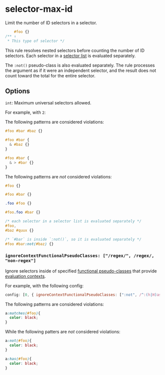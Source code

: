 # selector-max-id

Limit the number of ID selectors in a selector.

<!-- prettier-ignore -->
```css
    #foo {}
/** ↑
 * This type of selector */
```

This rule resolves nested selectors before counting the number of ID selectors. Each selector in a [selector list](https://www.w3.org/TR/selectors4/#selector-list) is evaluated separately.

The `:not()` pseudo-class is also evaluated separately. The rule processes the argument as if it were an independent selector, and the result does not count toward the total for the entire selector.

## Options

`int`: Maximum universal selectors allowed.

For example, with `2`:

The following patterns are considered violations:

<!-- prettier-ignore -->
```css
#foo #bar #baz {}
```

<!-- prettier-ignore -->
```css
#foo #bar {
  & #baz {}
}
```

<!-- prettier-ignore -->
```css
#foo #bar {
  & > #bar {}
}
```

The following patterns are _not_ considered violations:

<!-- prettier-ignore -->
```css
#foo {}
```

<!-- prettier-ignore -->
```css
#foo #bar {}
```

<!-- prettier-ignore -->
```css
.foo #foo {}
```

<!-- prettier-ignore -->
```css
#foo.foo #bar {}
```

<!-- prettier-ignore -->
```css
/* each selector in a selector list is evaluated separately */
#foo,
#baz #quux {}
```

<!-- prettier-ignore -->
```css
/* `#bar` is inside `:not()`, so it is evaluated separately */
#foo #bar:not(#baz) {}
```

### `ignoreContextFunctionalPseudoClasses: ["/regex/", /regex/, "non-regex"]`

Ignore selectors inside of specified [functional pseudo-classes](https://drafts.csswg.org/selectors-4/#pseudo-classes) that provide [evaluation contexts](https://drafts.csswg.org/selectors-4/#specificity-rules).

For example, with the following config:

```js
config: [0, { ignoreContextFunctionalPseudoClasses: [":not", /^:(h|H)as$/] }];
```

The following patterns are considered violations:

<!-- prettier-ignore -->
```css
a:matches(#foo){
  color: black;
}
```

While the following patters are _not_ considered violations:

<!-- prettier-ignore -->
```css
a:not(#foo){
  color: black;
}
```

<!-- prettier-ignore -->
```css
a:has(#foo){
  color: black;
}
```
